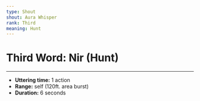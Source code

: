 ```yaml
---
type: Shout
shout: Aura Whisper
rank: Third
meaning: Hunt
---
```

# Third Word: Nir (Hunt)
---
- **Uttering time:** 1 action
- **Range:** self (120ft. area burst)
- **Duration:** 6 seconds